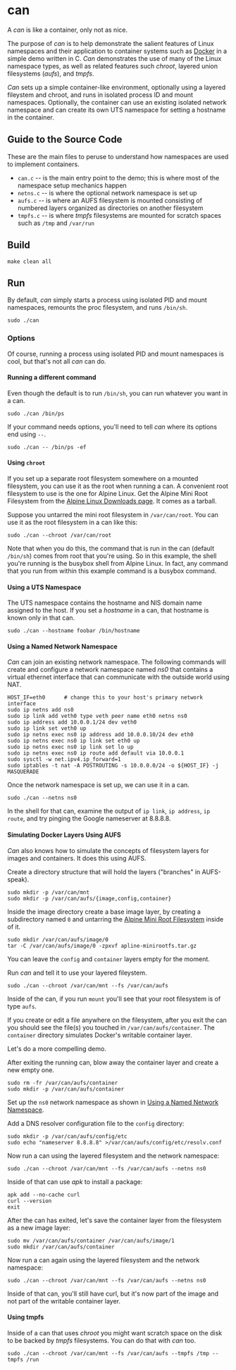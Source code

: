 can
===

A _can_ is like a container, only not as nice.

The purpose of _can_ is to help demonstrate the salient features of Linux namespaces
and their application to container systems such as [Docker](https://docker.com) in 
a simple demo written in C. _Can_ demonstrates the use of many of the Linux namespace types, as well as related features such _chroot_, layered union filesystems (_aufs_),
and _tmpfs_. 

_Can_ sets up a simple container-like environment, optionally using a layered fileystem and chroot, and runs in isolated process ID and mount namespaces. Optionally, the container can use an existing isolated network namespace and 
can create its own UTS namespace for setting a hostname in the container.

## Guide to the Source Code

These are the main files to peruse to understand how namespaces are used to implement
containers.

* `can.c` -- is the main entry point to the demo; this is where most of the namespace
  setup mechanics happen
* `netns.c` -- is where the optional network namespace is set up
* `aufs.c` -- is where an AUFS filesystem is mounted consisting of numbered layers 
  organized as directories on another filesystem
* `tmpfs.c` -- is where _tmpfs_ filesystems are mounted for scratch spaces such as
  `/tmp` and `/var/run`

## Build

```
make clean all
```

## Run

By default, _can_ simply starts a process using isolated PID and mount namespaces, remounts the proc filesystem, and runs `/bin/sh`.

```
sudo ./can
```

### Options

Of course, running a process using isolated PID and mount namespaces is cool, but 
that's not all _can_ can do.

#### Running a different command

Even though the default is to run `/bin/sh`, you can run whatever you want in a can.

```
sudo ./can /bin/ps
```

If your command needs options, you'll need to tell _can_ where its options end 
using `--`.

```
sudo ./can -- /bin/ps -ef
```

#### Using `chroot`

If you set up a separate root filesystem somewhere on a mounted filesystem, you can
use it as the root when running a can. A convenient root filesystem to use is the one
for Alpine Linux. Get the Alpine Mini Root Filesystem from the [Alpine Linux Downloads page](https://alpinelinux.org/downloads/). It comes as a tarball.

Suppose you untarred the mini root filesystem in `/var/can/root`. You can use it as the root filesystem in a can like this:

```
sudo ./can --chroot /var/can/root
```

Note that when you do this, the command that is run in the can (default `/bin/sh`)
comes from root that you're using. So in this example, the shell you're running is the
busybox shell from Alpine Linux. In fact, any command that you run from within this 
example command is a busybox command.

#### Using a UTS Namespace

The UTS namespace contains the hostname and NIS domain name assigned to the host.
If you set a _hostname_ in a can, that hostname is known only in that can.

```
sudo ./can --hostname foobar /bin/hostname
```

#### Using a Named Network Namespace

_Can_ can join an existing network namespace. The following commands will create
and configure a network namespace named _ns0_ that contains a virtual ethernet
interface that can communicate with the outside world using NAT.

```
HOST_IF=eth0      # change this to your host's primary network interface
sudo ip netns add ns0
sudo ip link add veth0 type veth peer name eth0 netns ns0
sudo ip address add 10.0.0.1/24 dev veth0
sudo ip link set veth0 up
sudo ip netns exec ns0 ip address add 10.0.0.10/24 dev eth0
sudo ip netns exec ns0 ip link set eth0 up
sudo ip netns exec ns0 ip link set lo up
sudo ip netns exec ns0 ip route add default via 10.0.0.1
sudo sysctl -w net.ipv4.ip_forward=1
sudo iptables -t nat -A POSTROUTING -s 10.0.0.0/24 -o ${HOST_IF} -j MASQUERADE
```

Once the network namespace is set up, we can use it in a can.

```
sudo ./can --netns ns0
```

In the shell for that can, examine the output of `ip link`, `ip address`, `ip route`,
and try pinging the Google nameserver at 8.8.8.8.

#### Simulating Docker Layers Using AUFS

_Can_ also knows how to simulate the concepts of filesystem layers for images and 
containers. It does this using AUFS.

Create a directory structure that will hold the layers ("branches" in AUFS-speak).

```
sudo mkdir -p /var/can/mnt
sudo mkdir -p /var/can/aufs/{image,config,container}
```

Inside the image directory create a base image layer, by creating a subdirectory
named `0` and untarring the [Alpine Mini Root Filesystem](https://alpinelinux.org/downloads/) inside of it.
```
sudo mkdir /var/can/aufs/image/0
tar -C /var/can/aufs/image/0 -zpxvf apline-minirootfs.tar.gz
```

You can leave the `config` and `container` layers empty for the moment.

Run _can_ and tell it to use your layered fileystem.

```
sudo ./can --chroot /var/can/mnt --fs /var/can/aufs
```

Inside of the can, if you run `mount` you'll see that your root filesystem is of type
`aufs`. 

If you create or edit a file anywhere on the filesystem, after you exit the
can you should see the file(s) you touched in `/var/can/aufs/container`. The 
`container` directory simulates Docker's writable container layer.

Let's do a more compelling demo.

After exiting the running can, blow away the container layer and create a new 
empty one.

```
sudo rm -fr /var/can/aufs/container
sudo mkdir -p /var/can/aufs/container
```

Set up the `ns0` network namespace as shown in [Using a Named Network Namespace](#using-a-named-etwork-namespace). 

Add a DNS resolver configuration file to the `config` directory:
```
sudo mkdir -p /var/can/aufs/config/etc
sudo echo "nameserver 8.8.8.8" >/var/can/aufs/config/etc/resolv.conf
```

Now run a can using the layered filesystem and the network namespace:
```
sudo ./can --chroot /var/can/mnt --fs /var/can/aufs --netns ns0
```

Inside of that can use _apk_ to install a package:
```
apk add --no-cache curl
curl --version
exit
```

After the can has exited, let's save the container layer from the filesystem as a new
image layer:

```
sudo mv /var/can/aufs/container /var/can/aufs/image/1
sudo mkdir /var/can/aufs/container
```

Now run a can again using the layered filesystem and the network namespace:
```
sudo ./can --chroot /var/can/mnt --fs /var/can/aufs --netns ns0
```

Inside of that can, you'll still have curl, but it's now part of the image and not
part of the writable container layer.

#### Using tmpfs

Inside of a can that uses _chroot_ you might want scratch space on the disk to be
backed by _tmpfs_ filesystems. You can do that with _can_ too.

```
sudo ./can --chroot /var/can/mnt --fs /var/can/aufs --tmpfs /tmp --tmpfs /run
```

